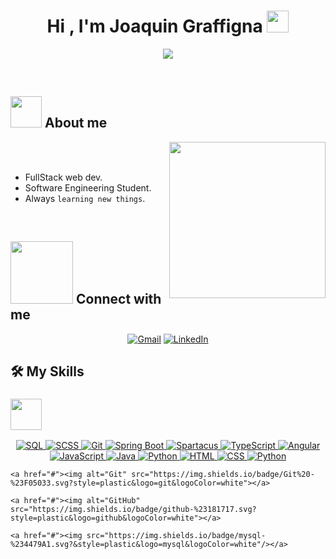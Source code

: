 <h1 align="center">Hi , I'm Joaquin Graffigna <img src="https://media.giphy.com/media/hvRJCLFzcasrR4ia7z/giphy.gif" width="35"></h1>
<p align="center">
  <a href="https://github.com/DenverCoder1/readme-typing-svg">
    <img src="https://readme-typing-svg.herokuapp.com?font=Time+New+Roman&color=%23C8BE25&size=25&center=true&vCenter=true&width=600&height=100&lines=Sap+Commerce+Cloud+Dev">
  </a>
</p>


<br>


	
## <picture><img src = "https://github.com/7oSkaaa/7oSkaaa/blob/main/Images/about_me.gif?raw=true" width = 50px></picture> About me

<picture> <img align="right" src="https://github.com/7oSkaaa/7oSkaaa/blob/main/Images/Right_Side.gif?raw=true" width = 250px></picture>

<br><br>

- FullStack web dev.
- Software Engineering Student.
- Always `learning new things`.
<br>


## <picture> <img src="https://github.com/7oSkaaa/7oSkaaa/blob/main/Images/Connect-with-me.gif?raw=true" width="100px"> </picture> Connect with me
<p align="center">
	<a href="mailto:joacograffigna@gmail.com"><img img src="https://img.shields.io/badge/gmail-%23EA4335.svg?style=plastic&logo=gmail&logoColor=white" alt="Gmail"/></a>
	<a href="https://www.linkedin.com/in/joaquin-graffigna/"><img src="https://img.shields.io/badge/linkedin-%230A66C2.svg?style=plastic&logo=linkedin&logoColor=white" alt="LinkedIn"/></a>
</p>



## 🛠️ My Skills

### <picture> <img src = "https://github.com/7oSkaaa/7oSkaaa/blob/main/Images/Programming_Languages.gif?raw=true" width = 50px>  </picture> 


<p align="center"> 

<a href="https://www.mysql.com/" target="_blank"> 
  <img alt="SQL" src="https://img.shields.io/badge/SQL%20-%2300758F.svg?style=plastic&logo=MySQL&logoColor=white">
</a>
<a href="https://sass-lang.com/" target="_blank"> 
  <img alt="SCSS" src="https://img.shields.io/badge/SCSS%20-%23CC6699.svg?style=plastic&logo=sass&logoColor=white">
</a>
<a href="https://git-scm.com/" target="_blank"> 
  <img alt="Git" src="https://img.shields.io/badge/Git%20-%23F05032.svg?style=plastic&logo=git&logoColor=white">
</a>
<a href="https://spring.io/projects/spring-boot" target="_blank"> 
  <img alt="Spring Boot" src="https://img.shields.io/badge/Spring%20Boot%20-%236DB33F.svg?style=plastic&logo=springboot&logoColor=white">
</a>
<a href="https://sap.github.io/spartacus-docs/" target="_blank"> 
  <img alt="Spartacus" src="https://img.shields.io/badge/Spartacus%20(SAP%20Composable)%20-%2300A1E0.svg?style=plastic&logo=sap&logoColor=white">
</a>
<a href="https://www.typescriptlang.org/" target="_blank"> 
  <img alt="TypeScript" src="https://img.shields.io/badge/TypeScript%20-%23007ACC.svg?style=plastic&logo=typescript&logoColor=white">
</a>


 

<a href="https://angular.io/" target="_blank"> 
  <img alt="Angular" src="https://img.shields.io/badge/Angular%20-%23DD0031.svg?style=plastic&logo=angular&logoColor=white">
</a>

  <a href="https://developer.mozilla.org/en-US/docs/Web/JavaScript" target="_blank"> 
     <img alt="JavaScript" src="https://img.shields.io/badge/JavaScript%20-%23F7DF1E.svg?style=plastic&logo=javascript&logoColor=black">
   </a>

  <a href="https://www.java.com" target="_blank"> 
    <img alt="Java" src="https://img.shields.io/badge/Java-%23007396.svg?style=plastic&logo=java&logoColor=white">
  </a>

   <a href="https://www.python.org" target="_blank">
    <img alt="Python" src="https://img.shields.io/badge/Python%20-%2314354C.svg?style=plastic&logo=python&logoColor=white">
  </a>

  <a href="https://www.w3.org/html/" target="_blank"> 
   <img alt="HTML" src="https://img.shields.io/badge/HTML5%20-%23E34F26.svg?style=plastic&logo=html5&logoColor=white">
  </a>   

  <a href="https://www.w3schools.com/css/" target="_blank">
    <img alt="CSS" src="https://img.shields.io/badge/CSS%20-%231572B6.svg?style=plastic&logo=css3&logoColor=white">
  </a> 

  <a href="https://www.python.org" target="_blank">
    <img alt="Python" src="https://img.shields.io/badge/react-%2361DAFB.svg?style=plastic&logo=React&logoColor=black">
  </a>

    <a href="#"><img alt="Git" src="https://img.shields.io/badge/Git%20-%23F05033.svg?style=plastic&logo=git&logoColor=white"></a>

    <a href="#"><img alt="GitHub" src="https://img.shields.io/badge/github-%23181717.svg?style=plastic&logo=github&logoColor=white"></a>

    <a href="#"><img src="https://img.shields.io/badge/mysql-%234479A1.svg?&style=plastic&logo=mysql&logoColor=white"/></a>
</p>
